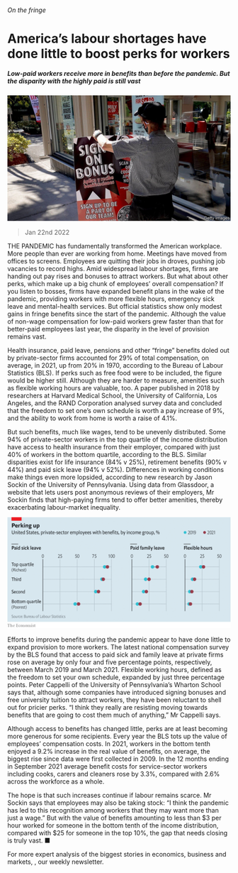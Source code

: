 ###### On the fringe

# America’s labour shortages have done little to boost perks for workers 

##### Low-paid workers receive more in benefits than before the pandemic. But the disparity with the highly paid is still vast 

![image](images/20220122_fnp503.jpg) 

> Jan 22nd 2022 

THE PANDEMIC has fundamentally transformed the American workplace. More people than ever are working from home. Meetings have moved from offices to screens. Employees are quitting their jobs in droves, pushing job vacancies to record highs. Amid widespread labour shortages, firms are handing out pay rises and bonuses to attract workers. But what about other perks, which make up a big chunk of employees’ overall compensation? If you listen to bosses, firms have expanded benefit plans in the wake of the pandemic, providing workers with more flexible hours, emergency sick leave and mental-health services. But official statistics show only modest gains in fringe benefits since the start of the pandemic. Although the value of non-wage compensation for low-paid workers grew faster than that for better-paid employees last year, the disparity in the level of provision remains vast.

Health insurance, paid leave, pensions and other “fringe” benefits doled out by private-sector firms accounted for 29% of total compensation, on average, in 2021, up from 20% in 1970, according to the Bureau of Labour Statistics (BLS). If perks such as free food were to be included, the figure would be higher still. Although they are harder to measure, amenities such as flexible working hours are valuable, too. A paper published in 2018 by researchers at Harvard Medical School, the University of California, Los Angeles, and the RAND Corporation analysed survey data and concluded that the freedom to set one’s own schedule is worth a pay increase of 9%, and the ability to work from home is worth a raise of 4.1%.


But such benefits, much like wages, tend to be unevenly distributed. Some 94% of private-sector workers in the top quartile of the income distribution have access to health insurance from their employer, compared with just 40% of workers in the bottom quartile, according to the BLS. Similar disparities exist for life insurance (84% v 25%), retirement benefits (90% v 44%) and paid sick leave (94% v 52%). Differences in working conditions make things even more lopsided, according to new research by Jason Sockin of the University of Pennsylvania. Using data from Glassdoor, a website that lets users post anonymous reviews of their employers, Mr Sockin finds that high-paying firms tend to offer better amenities, thereby exacerbating labour-market inequality.

![image](images/20220122_FNC424.png) 


Efforts to improve benefits during the pandemic appear to have done little to expand provision to more workers. The latest national compensation survey by the BLS found that access to paid sick and family leave at private firms rose on average by only four and five percentage points, respectively, between March 2019 and March 2021. Flexible working hours, defined as the freedom to set your own schedule, expanded by just three percentage points. Peter Cappelli of the University of Pennsylvania’s Wharton School says that, although some companies have introduced signing bonuses and free university tuition to attract workers, they have been reluctant to shell out for pricier perks. “I think they really are resisting moving towards benefits that are going to cost them much of anything,” Mr Cappelli says.

Although access to benefits has changed little, perks are at least becoming more generous for some recipients. Every year the BLS tots up the value of employees’ compensation costs. In 2021, workers in the bottom tenth enjoyed a 9.2% increase in the real value of benefits, on average, the biggest rise since data were first collected in 2009. In the 12 months ending in September 2021 average benefit costs for service-sector workers including cooks, carers and cleaners rose by 3.3%, compared with 2.6% across the workforce as a whole.

The hope is that such increases continue if labour remains scarce. Mr Sockin says that employees may also be taking stock: “I think the pandemic has led to this recognition among workers that they may want more than just a wage.” But with the value of benefits amounting to less than $3 per hour worked for someone in the bottom tenth of the income distribution, compared with $25 for someone in the top 10%, the gap that needs closing is truly vast. ■

For more expert analysis of the biggest stories in economics, business and markets, , our weekly newsletter.

